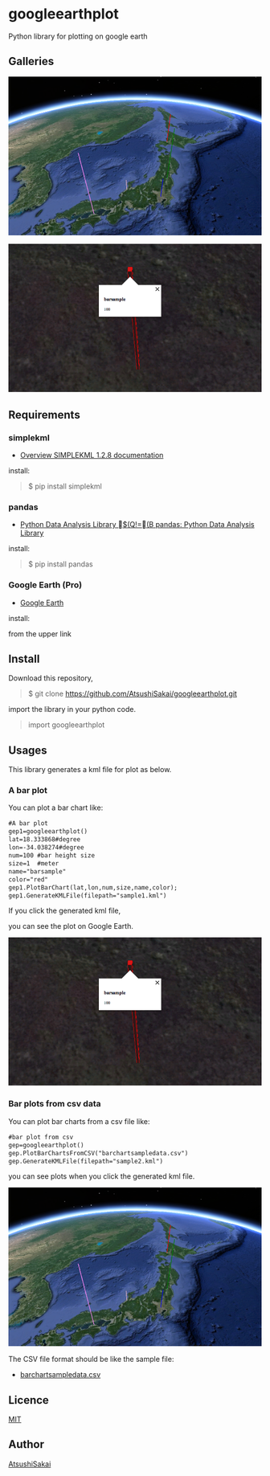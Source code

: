 googleearthplot
===============

Python library for plotting on google earth

## Galleries

![barchartssample.png](https://github.com/AtsushiSakai/googleearthplot/blob/master/img/barchartssample.png)

![barchartsample.png](https://github.com/AtsushiSakai/googleearthplot/blob/master/img/barchartsample.png)

## Requirements

### simplekml

- [Overview SIMPLEKML 1.2.8 documentation](http://www.simplekml.com/en/latest/index.html)

install:

> $ pip install simplekml

### pandas

- [Python Data Analysis Library $(Q!=(B pandas: Python Data Analysis Library](http://pandas.pydata.org/)

install:

> $ pip install pandas

### Google Earth (Pro)

- [Google Earth](http://www.google.com/earth/download/ge/agree.html)

install:

from the upper link

## Install

Download this repository,

> $ git clone https://github.com/AtsushiSakai/googleearthplot.git

import the library in your python code.

> import googleearthplot

## Usages

This library generates a kml file for plot as below.

### A bar plot 

You can plot a bar chart like:

    #A bar plot 
    gep1=googleearthplot()
    lat=18.333868#degree
    lon=-34.038274#degree
    num=100 #bar height size
    size=1  #meter
    name="barsample"
    color="red"
    gep1.PlotBarChart(lat,lon,num,size,name,color);
    gep1.GenerateKMLFile(filepath="sample1.kml")

If you click the generated kml file,

you can see the plot on Google Earth.

![barchartsample.png](https://github.com/AtsushiSakai/googleearthplot/blob/master/img/barchartsample.png)


### Bar plots from csv data

You can plot bar charts from a csv file like:

    #bar plot from csv
    gep=googleearthplot()
    gep.PlotBarChartsFromCSV("barchartsampledata.csv")
    gep.GenerateKMLFile(filepath="sample2.kml")
    

you can see plots when you click the generated kml file.

![barchartssample.png](https://github.com/AtsushiSakai/googleearthplot/blob/master/img/barchartssample.png)

The CSV file format should be like the sample file:

- [barchartsampledata.csv](https://github.com/AtsushiSakai/googleearthplot/blob/master/barchartsampledata.csv)




## Licence

[MIT](https://github.com/tcnksm/tool/blob/master/LICENCE)

## Author

[AtsushiSakai](http://atsushisakai.github.io/)


